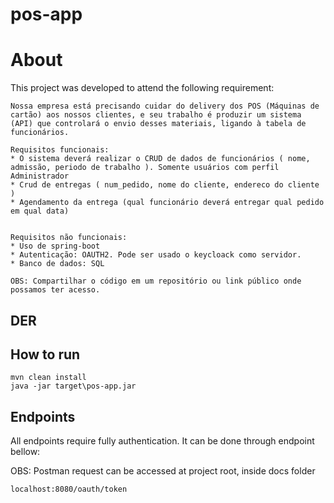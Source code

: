 # pos-app

# About

This project was developed to attend the following requirement:

```
Nossa empresa está precisando cuidar do delivery dos POS (Máquinas de cartão) aos nossos clientes, e seu trabalho é produzir um sistema (API) que controlará o envio desses materiais, ligando à tabela de funcionários.

Requisitos funcionais:
* O sistema deverá realizar o CRUD de dados de funcionários ( nome, admissão, periodo de trabalho ). Somente usuários com perfil Administrador
* Crud de entregas ( num_pedido, nome do cliente, endereco do cliente )
* Agendamento da entrega (qual funcionário deverá entregar qual pedido em qual data)


Requisitos não funcionais:
* Uso de spring-boot
* Autenticação: OAUTH2. Pode ser usado o keycloack como servidor.
* Banco de dados: SQL

OBS: Compartilhar o código em um repositório ou link público onde possamos ter acesso.
```

## DER

## How to run

```
mvn clean install
java -jar target\pos-app.jar
```

## Endpoints

All endpoints require fully authentication. It can be done through endpoint bellow:

OBS: Postman request can be accessed at project root, inside docs folder 

```
localhost:8080/oauth/token
```


